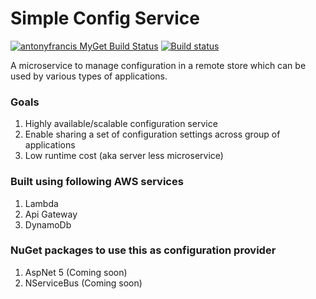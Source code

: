 # Simple Config Service 

   [![antonyfrancis MyGet Build Status](https://www.myget.org/BuildSource/Badge/antonyfrancis?identifier=454493c7-764e-4594-b250-0fba47ea0064)](https://www.myget.org/) [![Build status](https://ci.appveyor.com/api/projects/status/i4gl0mb5e1bix8yl/branch/master?svg=true)](https://ci.appveyor.com/project/antonyfrancis/simple-config-service/branch/master) 

A microservice to manage configuration in a remote store which can be used by various types of applications. 

### Goals 
  1. Highly available/scalable configuration service
  2. Enable sharing a set of configuration settings across group of applications
  2. Low runtime cost (aka server less microservice)

### Built using following AWS services 
  1. Lambda 
  2. Api Gateway
  3. DynamoDb

### NuGet packages to use this as configuration provider
  1. AspNet 5 (Coming soon)
  2. NServiceBus  (Coming soon)



